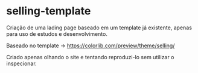 # selling-template
Criação de uma lading page baseado em um template já existente, apenas para uso de estudos e desenvolvimento.

Baseado no template -> https://colorlib.com/preview/theme/selling/

Criado apenas olhando o site e tentando reproduzi-lo sem utilizar o inspecionar.
